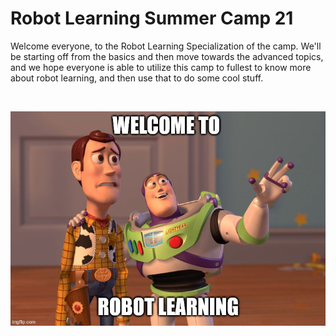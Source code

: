 # Robot Learning Summer Camp 21
Welcome everyone, to the Robot Learning Specialization of the camp. We'll be starting off from the basics and then move towards the advanced topics, and we hope everyone is able to utilize this camp to fullest to know more about robot learning, and then use that to do some cool stuff.

<br>
<p align="center">
<img src='5elhnd.jpg'>
</p>
